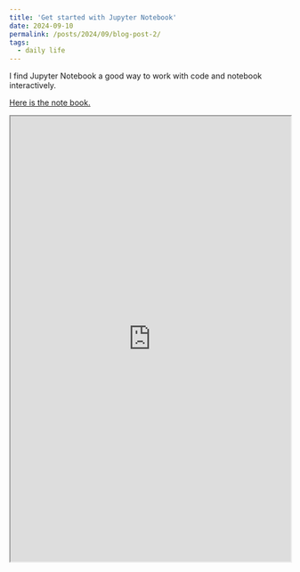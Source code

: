 ```yaml
---
title: 'Get started with Jupyter Notebook'
date: 2024-09-10
permalink: /posts/2024/09/blog-post-2/
tags:
  - daily life
---
```


I find Jupyter Notebook a good way to work with code and notebook interactively.

[Here is the note book.](https://nbviewer.org/github/BrightMoon-FFRC037/Literature/blob/main/Course/Methods%20of%20Mathematical%20Physics.ipynb)

<iframe src="https://nbviewer.org/github/BrightMoon-FFRC037/Literature/blob/main/Course/Methods%20of%20Mathematical%20Physics.ipynb" width="100%" height="800" allowfullscreen></iframe>


